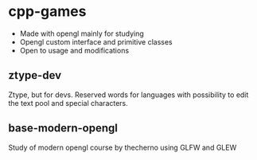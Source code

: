 # cpp-games

* Made with opengl mainly for studying
* Opengl custom interface and primitive classes 
* Open to usage and modifications

## ztype-dev
Ztype, but for devs. Reserved words for languages with possibility to edit the text pool and special characters.

## base-modern-opengl
Study of modern opengl course by thecherno using GLFW and GLEW
